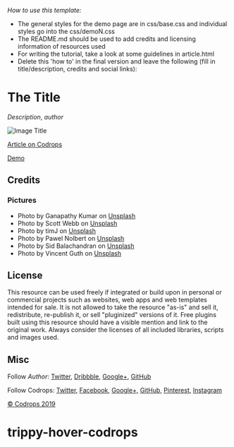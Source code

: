 *How to use this template:*

- The general styles for the demo page are in css/base.css and individual styles go into the css/demoN.css
- The README.md should be used to add credits and licensing information of resources used
- For writing the tutorial, take a look at some guidelines in article.html
- Delete this 'how to' in the final version and leave the following (fill in title/description, credits and social links):




# The Title

*Description*, *author*

![Image Title](link)

[Article on Codrops](https://tympanus.net/codrops/?p=)

[Demo](http://tympanus.net/Development/.../)

## Credits

### Pictures
- Photo by Ganapathy Kumar on [Unsplash](https://unsplash.com/photos/L75D18aVal8)
- Photo by Scott Webb on [Unsplash](https://unsplash.com/photos/WUnVkNLfA7w)
- Photo by timJ on [Unsplash](https://unsplash.com/photos/EJ4qfFp1g8Q)
- Photo by Pawel Nolbert on [Unsplash](https://unsplash.com/photos/4u2U8EO9OzY)
- Photo by Sid Balachandran on [Unsplash](https://unsplash.com/photos/cUpp1gAEtiU)
- Photo by Vincent Guth on [Unsplash](https://unsplash.com/photos/gD7KrKqYZFk)

## License
This resource can be used freely if integrated or build upon in personal or commercial projects such as websites, web apps and web templates intended for sale. It is not allowed to take the resource "as-is" and sell it, redistribute, re-publish it, or sell "pluginized" versions of it. Free plugins built using this resource should have a visible mention and link to the original work. Always consider the licenses of all included libraries, scripts and images used.

## Misc

Follow *Author*: [Twitter](), [Dribbble](), [Google+](), [GitHub]()

Follow Codrops: [Twitter](http://www.twitter.com/codrops), [Facebook](http://www.facebook.com/codrops), [Google+](https://plus.google.com/101095823814290637419), [GitHub](https://github.com/codrops), [Pinterest](http://www.pinterest.com/codrops/), [Instagram](https://www.instagram.com/codropsss/)


[© Codrops 2019](http://www.codrops.com)





# trippy-hover-codrops

